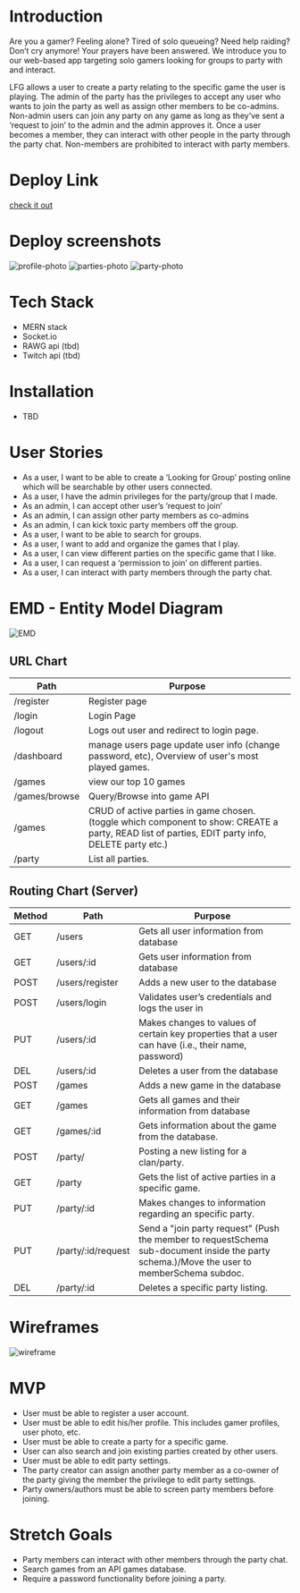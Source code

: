 # Introduction

Are you a gamer? Feeling alone? Tired of solo queueing? Need help raiding? Don’t cry anymore! Your prayers have been answered. We introduce you to our web-based app targeting solo gamers looking for groups to party with and interact. 

LFG allows a user to create a party relating to the specific game the user is playing. The admin of the party has the privileges to accept any user who wants to join the party as well as assign other members to be co-admins. Non-admin users can join any party on any game as long as they’ve sent a ‘request to join’ to the admin and the admin approves it. Once a user becomes a member, they can interact with other people in the party through the party chat. Non-members are prohibited to interact with party members.

# Deploy Link
[check it out](https://boisterous-crostata-b66bd1.netlify.app/)

# Deploy screenshots
![profile-photo](./profile.PNG)
![parties-photo](./parties.PNG)
![party-photo](./party.PNG)

# Tech Stack
- MERN stack
- Socket.io
- RAWG api (tbd)
- Twitch api (tbd)

# Installation
- TBD

# User Stories
- As a user, I want to be able to create a ‘Looking for Group’ posting online which will be searchable by other users connected.
- As a user, I have the admin privileges for the party/group that I made.
- As an admin, I can accept other user’s ‘request to join’
- As an admin, I can assign other party members as co-admins
- As an admin, I can kick toxic party members off the group.
- As a user, I want to be able to search for groups.
- As a user, I want to add and organize the games that I play.
- As a user, I can view different parties on the specific game that I like.
- As a user, I can request a ‘permission to join’ on different parties.
- As a user, I can interact with party members through the party chat.

# EMD - Entity Model Diagram
![EMD](./LFG-EMD.png)

 ## URL Chart
| Path | Purpose |
| ------ | ---- |
| /register | Register page 
| /login | Login Page
| /logout| Logs out user and redirect to login page.
| /dashboard | manage users page update user info (change password, etc), Overview of user's most played games. 
| /games | view our top 10 games
| /games/browse | Query/Browse into game API
| /games | CRUD of active parties in game chosen. (toggle which component to show: CREATE a party, READ list of parties, EDIT party info, DELETE party etc.)
| /party | List all parties.


## Routing Chart (Server)
| Method | Path | Purpose |
| ------ | ---- | ------- |
| GET | /users | Gets all user information from database
| GET | /users/:id | Gets user information from database
| POST | /users/register | Adds a new user to the database
| POST | /users/login | Validates user’s credentials and logs the user in 
| PUT | /users/:id | Makes changes to values of certain key properties that a user can have (i.e., their name, password)
| DEL | /users/:id | Deletes a user from the database
| POST | /games | Adds a new game in the database
| GET | /games | Gets all games and their information from database
| GET | /games/:id | Gets information about the game from the database.
| POST | /party/ | Posting a new listing for a clan/party.
| GET | /party | Gets the list of active parties in a specific game.
| PUT | /party/:id | Makes changes to information regarding an specific party.
| PUT | /party/:id/request | Send a "join party request" (Push the member to requestSchema sub-document inside the party schema.)/Move the user to memberSchema subdoc.
| DEL | /party/:id | Deletes a specific party listing. 

# Wireframes
![wireframe](./lfg-wireframe.PNG)

# MVP
- User must be able to register a user account.
- User must be able to edit his/her profile. This includes gamer profiles, user photo, etc.
- User must be able to create a party for a specific game.
- User can also search and join existing parties created by other users.
- User must be able to edit party settings. 
- The party creator can assign another party member as a co-owner of the party giving the member the privilege to edit party settings.
- Party owners/authors must be able to screen party members before joining.

# Stretch Goals
- Party members can interact with other members through the party chat.
- Search games from an API games database.
- Require a password functionality before joining a party.



